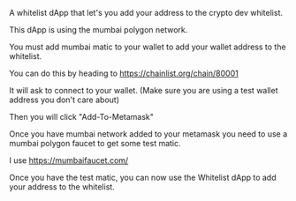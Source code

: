 A whitelist dApp that let's you add your address to the crypto dev whitelist. 

This dApp is using the mumbai polygon network. 

You must add mumbai matic to your wallet to add your wallet address to the whitelist.

You can do this by heading to https://chainlist.org/chain/80001

It will ask to connect to your wallet. (Make sure you are using a test wallet address you don't care about)

Then you will click "Add-To-Metamask"

Once you have mumbai network added to your metamask you need to use a mumbai polygon faucet to get some test matic.

I use https://mumbaifaucet.com/

Once you have the test matic, you can now use the Whitelist dApp to add your address to the whitelist.